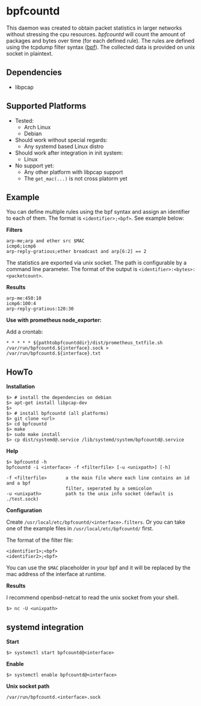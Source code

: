 # bpfcountd

This daemon was created to obtain packet statistics in larger networks
without stressing the cpu resources. *bpfcountd* will count the amount of
packages and bytes over time (for each defined rule).  The rules are defined
using the tcpdump filter syntax ([bpf](https://en.wikipedia.org/wiki/Berkeley_Packet_Filter)).
The collected data is provided on unix socket in plaintext.


## Dependencies

* libpcap


## Supported Platforms

* Tested:
    * Arch Linux
    * Debian
* Should work without special regards:
    * Any systemd based Linux distro
* Should work after integration in init system:
    * Linux
* No support yet:
    * Any other platform with libpcap support
    * The ```get_mac(...)``` is not cross platorm yet


## Example

You can define multiple rules using the bpf syntax and assign an
identifier to each of them. The format is ```<identifier>;<bpf>```.
See example below:

**Filters**

```
arp-me;arp and ether src $MAC
icmp6;icmp6
arp-reply-gratious;ether broadcast and arp[6:2] == 2
```

The statistics are exported via unix socket. The path is configurable by a
command line parameter. The format of the output is ```<identifier>:<bytes>:<packetcount>```.

**Results**

```
arp-me:450:10
icmp6:100:4
arp-reply-gratious:120:30
```

**Use with prometheus node_exporter:**

Add a crontab:
```
* * * * * ${pathtobpfcountddir}/dist/prometheus_txtfile.sh /var/run/bpfcountd.${interface}.sock > /var/run/bpfcountd.${interface}.txt
```

## HowTo

**Installation**

``` shell
$> # install the dependencies on debian
$> apt-get install libpcap-dev
$>
$> # install bpfcountd (all platforms)
$> git clone <url>
$> cd bpfcountd
$> make
$> sudo make install
$> cp dist/systemd@.service /lib/systemd/system/bpfcountd@.service
```

**Help**

``` shell
$> bpfcountd -h
bpfcountd -i <interface> -f <filterfile> [-u <unixpath>] [-h]

-f <filterfile>       a the main file where each line contains an id and a bpf
                      filter, seperated by a semicolon
-u <unixpath>         path to the unix info socket (default is ./test.sock)
```

**Configuration**

Create ```/usr/local/etc/bpfcountd/<interface>.filters```. Or you can take
one of the example files in ```/usr/local/etc/bpfcountd/``` first.

The format of the filter file:
```
<identifier1>;<bpf>
<identifier2>;<bpf>
```

You can use the ```$MAC``` placeholder in your bpf and it will be
replaced by the mac address of the interface at runtime.

**Results**

I recommend openbsd-netcat to read the unix socket from your shell.

``` shell
$> nc -U <unixpath>
```

## systemd integration

**Start**

``` shell
$> systemctl start bpfcountd@<interface>
```

**Enable**

``` shell
$> systemctl enable bpfcountd@<interface>
```

**Unix socket path**

```
/var/run/bpfcountd.<interface>.sock
```
